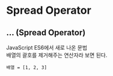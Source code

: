 # Spread Operator
## ... (Spread Operator)
JavaScript ES6에서 새로 나온 문법\
배열의 괄호를 제거해주는 연산자라 보면 된다.
```
배열 = [1, 2, 3]
```
